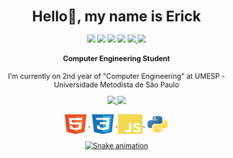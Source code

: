 <h1 align="center"> Hello👋, my name is Erick</h1>
<div align="center">
    <a target="_blank" href="https://github.com/eduardo-moro/eduardo-moro/blob/main/LEIAME.md"><img src="https://img.shields.io/badge/PT--BR-2a9134?&style=for-the-badge&logo=about_me&logoColor=yellow"/></a>
    <a target="_blank" href="https://api.whatsapp.com/send?phone=5511941822723&text=Hey%20Erick%2C%20I%20came%20by%20your%20github"><img src="https://img.shields.io/badge/WHATSAPP-%2325D366.svg?&style=for-the-badge&logo=whatsapp&logoColor=white"/></a>
   <a href="https://www.youtube.com/channel/UCzlTuh7t7W7HQXwJ_D_Kj_w" target="_blank"><img src="https://img.shields.io/badge/YouTube-FF0000?style=for-the-badge&logo=youtube&logoColor=white" target="_blank"></a>
  <a href="https://instagram.com/ericksilverio.10" target="_blank"><img src="https://img.shields.io/badge/-Instagram-%23E4405F?style=for-the-badge&logo=instagram&logoColor=white" target="_blank"></a>
   <a target="_blank" href="https://www.linkedin.com/in/erick-silverio-8a48a5221/"><img src="https://img.shields.io/badge/linkedin-%230077B5.svg?&style=for-the-badge&logo=linkedin&logoColor=white" /> </a>  <a href="mailto:erick258096@gmail.com"> <img src="https://img.shields.io/badge/Gmail-D14836?style=for-the-badge&logo=gmail&logoColor=white"></a>
</div>

<h4 align="center">Computer Engineering Student</h4>
<p align="center">I'm currently on 2nd year of "Computer Engineering" at UMESP - Universidade Metodista de São Paulo</p>

<div align="center">
  <a href="https://github.com/ericksilverio10">
  <img height="180em" src="https://github-readme-stats.vercel.app/api?username=ericksilverio10&show_icons=true&theme=dracula&include_all_commits=true&count_private=true"/>
  <img height="180em" src="https://github-readme-stats.vercel.app/api/top-langs/?username=ericksilverio10&layout=compact&langs_count=7&theme=dracula"/>
</div>

  <div style="display: inline_block" align="center"><br>
  <img align="center" alt="Erick-HTML" height="40" width="50" src="https://raw.githubusercontent.com/devicons/devicon/master/icons/html5/html5-original.svg">
  <img align="center" alt="Erick-CSS" height="40" width="50" src="https://raw.githubusercontent.com/devicons/devicon/master/icons/css3/css3-original.svg">                         
  <img align="center" alt="Erick-Js" height="40" width="50" src="https://raw.githubusercontent.com/devicons/devicon/master/icons/javascript/javascript-plain.svg">
  <img align="center" alt="Erick-Python" height="40" width="50" src="https://raw.githubusercontent.com/devicons/devicon/master/icons/python/python-original.svg">

</div>

<div align="center">
    
 ![Snake animation](https://github.com/ericksilverio10/ericksilverio10/blob/output/github-contribution-grid-snake.svg)
    
</div>
</div>
